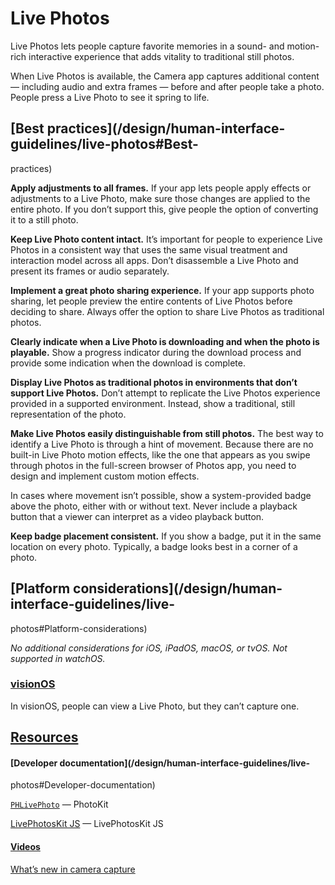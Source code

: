 # Live Photos

Live Photos lets people capture favorite memories in a sound- and motion-rich
interactive experience that adds vitality to traditional still photos.

When Live Photos is available, the Camera app captures additional content —
including audio and extra frames — before and after people take a photo.
People press a Live Photo to see it spring to life.

## [Best practices](/design/human-interface-guidelines/live-photos#Best-
practices)

**Apply adjustments to all frames.** If your app lets people apply effects or
adjustments to a Live Photo, make sure those changes are applied to the entire
photo. If you don’t support this, give people the option of converting it to a
still photo.

**Keep Live Photo content intact.** It’s important for people to experience
Live Photos in a consistent way that uses the same visual treatment and
interaction model across all apps. Don’t disassemble a Live Photo and present
its frames or audio separately.

**Implement a great photo sharing experience.** If your app supports photo
sharing, let people preview the entire contents of Live Photos before deciding
to share. Always offer the option to share Live Photos as traditional photos.

**Clearly indicate when a Live Photo is downloading and when the photo is
playable.** Show a progress indicator during the download process and provide
some indication when the download is complete.

**Display Live Photos as traditional photos in environments that don’t support
Live Photos.** Don’t attempt to replicate the Live Photos experience provided
in a supported environment. Instead, show a traditional, still representation
of the photo.

**Make Live Photos easily distinguishable from still photos.** The best way to
identify a Live Photo is through a hint of movement. Because there are no
built-in Live Photo motion effects, like the one that appears as you swipe
through photos in the full-screen browser of Photos app, you need to design
and implement custom motion effects.

In cases where movement isn’t possible, show a system-provided badge above the
photo, either with or without text. Never include a playback button that a
viewer can interpret as a video playback button.

**Keep badge placement consistent.** If you show a badge, put it in the same
location on every photo. Typically, a badge looks best in a corner of a photo.

## [Platform considerations](/design/human-interface-guidelines/live-
photos#Platform-considerations)

 _No additional considerations for iOS, iPadOS, macOS, or tvOS. Not supported
in watchOS._

### [visionOS](/design/human-interface-guidelines/live-photos#visionOS)

In visionOS, people can view a Live Photo, but they can’t capture one.

## [Resources](/design/human-interface-guidelines/live-photos#Resources)

#### [Developer documentation](/design/human-interface-guidelines/live-
photos#Developer-documentation)

[`PHLivePhoto`](/documentation/Photos/PHLivePhoto) — PhotoKit

[LivePhotosKit JS](/documentation/LivePhotosKitJS) — LivePhotosKit JS

#### [Videos](/design/human-interface-guidelines/live-photos#Videos)

[ What’s new in camera capture
](https://developer.apple.com/videos/play/wwdc2021/10047)

